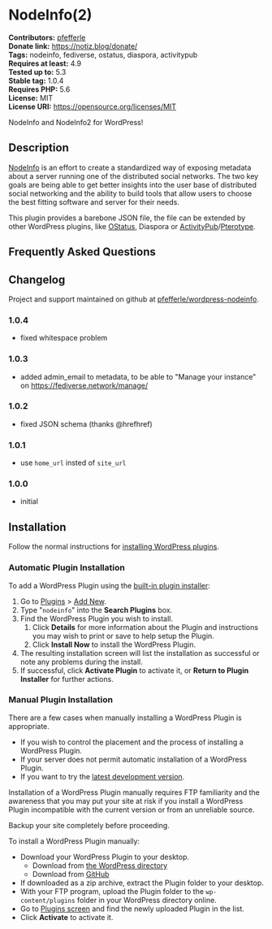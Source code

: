 # NodeInfo(2) #

**Contributors:** [pfefferle](https://profiles.wordpress.org/pfefferle)  
**Donate link:** https://notiz.blog/donate/  
**Tags:** nodeinfo, fediverse, ostatus, diaspora, activitypub  
**Requires at least:** 4.9  
**Tested up to:** 5.3  
**Stable tag:** 1.0.4  
**Requires PHP:** 5.6  
**License:** MIT  
**License URI:** https://opensource.org/licenses/MIT  

NodeInfo and NodeInfo2 for WordPress!

## Description ##

[NodeInfo](http://nodeinfo.diaspora.software/) is an effort to create a standardized way of exposing metadata about a server running one of the distributed social networks. The two key goals are being able to get better insights into the user base of distributed social networking and the ability to build tools that allow users to choose the best fitting software and server for their needs.

This plugin provides a barebone JSON file, the file can be extended by other WordPress plugins, like [OStatus](https://wordpress.org/plugins/ostatus-for-wordpress/), Diaspora or [ActivityPub](https://wordpress.org/plugins/activitypub/)/[Pterotype](https://wordpress.org/plugins/pterotype/).

## Frequently Asked Questions ##

## Changelog ##

Project and support maintained on github at [pfefferle/wordpress-nodeinfo](https://github.com/pfefferle/wordpress-nodeinfo).

### 1.0.4 ###

* fixed whitespace problem

### 1.0.3 ###

* added admin_email to metadata, to be able to "Manage your instance" on https://fediverse.network/manage/

### 1.0.2 ###

* fixed JSON schema (thanks @hrefhref)

### 1.0.1 ###

* use `home_url` insted of `site_url`

### 1.0.0 ###

* initial

## Installation ##

Follow the normal instructions for [installing WordPress plugins](https://codex.wordpress.org/Managing_Plugins#Installing_Plugins).

### Automatic Plugin Installation ###

To add a WordPress Plugin using the [built-in plugin installer](https://codex.wordpress.org/Administration_Screens#Add_New_Plugins):

1. Go to [Plugins](https://codex.wordpress.org/Administration_Screens#Plugins) > [Add New](https://codex.wordpress.org/Plugins_Add_New_Screen).
1. Type "`nodeinfo`" into the **Search Plugins** box.
1. Find the WordPress Plugin you wish to install.
    1. Click **Details** for more information about the Plugin and instructions you may wish to print or save to help setup the Plugin.
    1. Click **Install Now** to install the WordPress Plugin.
1. The resulting installation screen will list the installation as successful or note any problems during the install.
1. If successful, click **Activate Plugin** to activate it, or **Return to Plugin Installer** for further actions.

### Manual Plugin Installation ###

There are a few cases when manually installing a WordPress Plugin is appropriate.

* If you wish to control the placement and the process of installing a WordPress Plugin.
* If your server does not permit automatic installation of a WordPress Plugin.
* If you want to try the [latest development version](https://github.com/pfefferle/wordpress-nodeinfo).

Installation of a WordPress Plugin manually requires FTP familiarity and the awareness that you may put your site at risk if you install a WordPress Plugin incompatible with the current version or from an unreliable source.

Backup your site completely before proceeding.

To install a WordPress Plugin manually:

* Download your WordPress Plugin to your desktop.
    * Download from [the WordPress directory](https://wordpress.org/plugins/nodeinfo/)
    * Download from [GitHub](https://github.com/pfefferle/wordpress-nodeinfo/releases)
* If downloaded as a zip archive, extract the Plugin folder to your desktop.
* With your FTP program, upload the Plugin folder to the `wp-content/plugins` folder in your WordPress directory online.
* Go to [Plugins screen](https://codex.wordpress.org/Administration_Screens#Plugins) and find the newly uploaded Plugin in the list.
* Click **Activate** to activate it.
